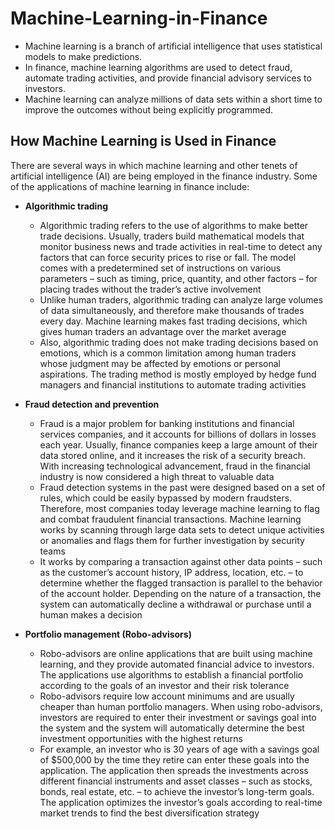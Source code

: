 # Machine-Learning-in-Finance

- Machine learning is a branch of artificial intelligence that uses statistical models to make predictions.
- In finance, machine learning algorithms are used to detect fraud, automate trading activities, and provide financial advisory services to investors.
- Machine learning can analyze millions of data sets within a short time to improve the outcomes without being explicitly programmed.


## How Machine Learning is Used in Finance
There are several ways in which machine learning and other tenets of artificial intelligence (AI) are being employed in the finance industry. Some of the applications of machine learning in finance include:

* **Algorithmic trading**<br>
  * Algorithmic trading refers to the use of algorithms to make better trade decisions. Usually, traders build mathematical models that monitor business news and trade activities in real-time to detect any factors that can force security prices to rise or fall. The model comes with a predetermined set of instructions on various parameters – such as timing, price, quantity, and other factors – for placing trades without the trader’s active involvement
  * Unlike human traders, algorithmic trading can analyze large volumes of data simultaneously, and therefore make thousands of trades every day. Machine learning makes fast trading decisions, which gives human traders an advantage over the market average
  * Also, algorithmic trading does not make trading decisions based on emotions, which is a common limitation among human traders whose judgment may be affected by emotions or personal aspirations. The trading method is mostly employed by hedge fund managers and financial institutions to automate trading activities

* **Fraud detection and prevention**<br>
  * Fraud is a major problem for banking institutions and financial services companies, and it accounts for billions of dollars in losses each year. Usually, finance companies keep a large amount of their data stored online, and it increases the risk of a security breach. With increasing technological advancement, fraud in the financial industry is now considered a high threat to valuable data
  * Fraud detection systems in the past were designed based on a set of rules, which could be easily bypassed by modern fraudsters. Therefore, most companies today leverage machine learning to flag and combat fraudulent financial transactions. Machine learning works by scanning through large data sets to detect unique activities or anomalies and flags them for further investigation by security teams
  * It works by comparing a transaction against other data points – such as the customer’s account history, IP address, location, etc. – to determine whether the flagged transaction is parallel to the behavior of the account holder. Depending on the nature of a transaction, the system can automatically decline a withdrawal or purchase until a human makes a decision

* **Portfolio management (Robo-advisors)** <br>
  * Robo-advisors are online applications that are built using machine learning, and they provide automated financial advice to investors. The applications use algorithms to establish a financial portfolio according to the goals of an investor and their risk tolerance
  * Robo-advisors require low account minimums and are usually cheaper than human portfolio managers. When using robo-advisors, investors are required to enter their investment or savings goal into the system and the system will automatically determine the best investment opportunities with the highest returns
  * For example, an investor who is 30 years of age with a savings goal of $500,000 by the time they retire can enter these goals into the application. The application then spreads the investments across different financial instruments and asset classes – such as stocks, bonds, real estate, etc. – to achieve the investor’s long-term goals. The application optimizes the investor’s goals according to real-time market trends to find the best diversification strategy
